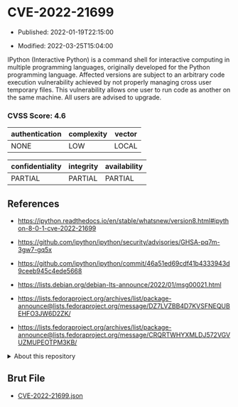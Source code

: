 # CVE-2022-21699

- Published: 2022-01-19T22:15:00

- Modified: 2022-03-25T15:04:00

IPython (Interactive Python) is a command shell for interactive computing in multiple programming languages, originally developed for the Python programming language. Affected versions are subject to an arbitrary code execution vulnerability achieved by not properly managing cross user temporary files. This vulnerability allows one user to run code as another on the same machine. All users are advised to upgrade.

### CVSS Score: **4.6**

| authentication | complexity | vector |
| --- | --- | --- |
| NONE | LOW | LOCAL |

| confidentiality | integrity | availability |
| --- | --- | --- |
| PARTIAL | PARTIAL | PARTIAL |

## References

* https://ipython.readthedocs.io/en/stable/whatsnew/version8.html#ipython-8-0-1-cve-2022-21699

* https://github.com/ipython/ipython/security/advisories/GHSA-pq7m-3gw7-gq5x

* https://github.com/ipython/ipython/commit/46a51ed69cdf41b4333943d9ceeb945c4ede5668

* https://lists.debian.org/debian-lts-announce/2022/01/msg00021.html

* https://lists.fedoraproject.org/archives/list/package-announce@lists.fedoraproject.org/message/DZ7LVZBB4D7KVSFNEQUBEHFO3JW6D2ZK/

* https://lists.fedoraproject.org/archives/list/package-announce@lists.fedoraproject.org/message/CRQRTWHYXMLDJ572VGVUZMUPEOTPM3KB/

<details>
<summary>About this repository</summary> 

  This repository is part of the project [Live Hack CVE](https://github.com/Live-Hack-CVE). Main website can be found [www.live-hack.org](https://www.live-hack.org) 
  
  Made by [Sn0wAlice](https://github.com/Sn0wAlice) for the people that care about security and need to have a feed of the latest CVEs. Hope you enjoy it, don't forget to star the repo and follow me on [Twitter](https://twitter.com/Sn0wAlice) and [Github](https://github.com/Sn0wAlice). And that is my [personnal website](https://www.alice-snow.me/)

  - [Home Page](https://github.com/Live-Hack-CVE)
  - [Framework](https://github.com/Live-Hack-CVE/cve-framework)
  - [CVE database](https://github.com/Live-Hack-CVE/full_database)
  - [Changelog](https://github.com/Live-Hack-CVE/Changelog)
</details>

## Brut File

* [CVE-2022-21699.json](https://raw.githubusercontent.com/Live-Hack-CVE/full_database/main/cves/2022/CVE-2022-21699.json)

